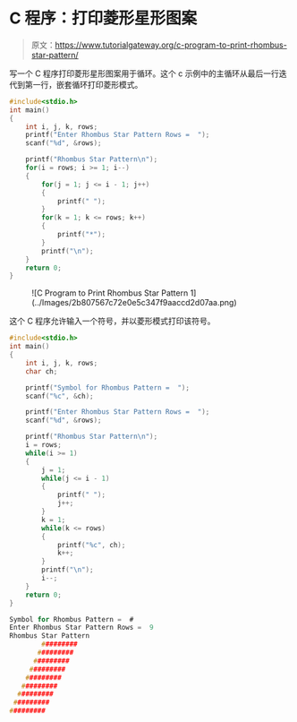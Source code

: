 # C 程序：打印菱形星形图案

> 原文：<https://www.tutorialgateway.org/c-program-to-print-rhombus-star-pattern/>

写一个 C 程序打印菱形星形图案用于循环。这个 c 示例中的主循环从最后一行迭代到第一行，嵌套循环打印菱形模式。

```c
#include<stdio.h>
int main()
{
    int i, j, k, rows;
    printf("Enter Rhombus Star Pattern Rows =  ");
    scanf("%d", &rows);

    printf("Rhombus Star Pattern\n");
    for(i = rows; i >= 1; i--)
    {
        for(j = 1; j <= i - 1; j++)
        {
            printf(" ");
        }
        for(k = 1; k <= rows; k++)
        {
            printf("*");
        }         
        printf("\n");   
    }
    return 0;
}
```

<figure class="wp-block-image size-large">![C Program to Print Rhombus Star Pattern 1](../Images/2b807567c72e0e5c347f9aaccd2d07aa.png)</figure>

这个 C 程序允许输入一个符号，并以菱形模式打印该符号。

```c
#include<stdio.h>
int main()
{
    int i, j, k, rows;
    char ch;

    printf("Symbol for Rhombus Pattern =  ");
    scanf("%c", &ch);

    printf("Enter Rhombus Star Pattern Rows =  ");
    scanf("%d", &rows);

    printf("Rhombus Star Pattern\n");
    i = rows;
    while(i >= 1)
    {
        j = 1;
        while(j <= i - 1)
        {
            printf(" ");
            j++;
        }
        k = 1;
        while(k <= rows)
        {
            printf("%c", ch);
            k++;
        }         
        printf("\n"); 
        i--;  
    }
    return 0;
}
```

```c
Symbol for Rhombus Pattern =  #
Enter Rhombus Star Pattern Rows =  9
Rhombus Star Pattern
        #########
       #########
      #########
     #########
    #########
   #########
  #########
 #########
#########
```